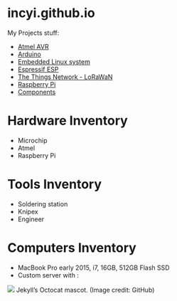 # incyi.github.io

My Projects stuff:
* [Atmel AVR](https://github.com/incyi/atmel-avr-playground)
* [Arduino](https://github.com/incyi/arduino-playground)
* [Embedded Linux system](https://github.com/incyi/Embedded-Linux-System)
* [Espressif ESP](https://github.com/incyi/esp-playground)
* [The Things Network - LoRaWaN](https://github.com/incyi/ttn-playground)
* [Raspberry Pi](https://github.com/incyi/rpi-playground)
* [Components](https://github.com/incyi/components-lib)


# Hardware Inventory

- Microchip
- Atmel
- Raspberry Pi

# Tools Inventory

- Soldering station
- Knipex
- Engineer


# Computers Inventory
- MacBook Pro early 2015, i7, 16GB, 512GB Flash SSD
- Custom server with :


![](https://www.smashingmagazine.com/wp-content/uploads/2014/07/octojekyll-opt.jpg)
Jekyll’s Octocat mascot. (Image credit: GitHub)
